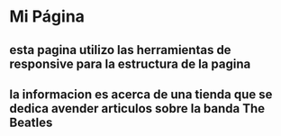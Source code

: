 # Mi Página

## esta pagina utilizo las herramientas de responsive para la estructura de la pagina

## la informacion es acerca de una tienda que se dedica avender articulos sobre la banda The Beatles